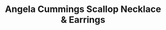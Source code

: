 ---
title: Angela Cummings Scallop Necklace & Earrings
description: |
  This delicate necklace and earrings feature scalloped rows of Diamonds punctuated by silvery South Sea Pearls. Reserved for the most elegant of occasions.
specs: |
  NECKLACE: 12.4 - 11.1mm South Sea Cultured Pearls with 19.87 carats of White Diamonds, set in Platinum and 18K White Gold.

  EARRINGS: 11.2 - 11.3mm South Sea Pearls with 2.90 carats of White Diamonds, set in Platinum and 18K White Gold.
images:
  - image_path: /uploads/angela-cummings-for-assael-scallop-necklace-earrings.png
_category:
order: 17
categories:
  - necklaces
  - earrings
---